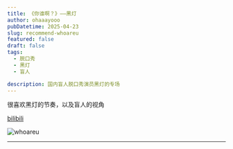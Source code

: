 ```yaml
---
title: 《你谁啊？》——黑灯
author: ohaaayooo
pubDatetime: 2025-04-23
slug: recommend-whoareu
featured: false
draft: false
tags:
  - 脱口秀
  - 黑灯
  - 盲人

description: 国内盲人脱口秀演员黑灯的专场
---
```

很喜欢黑灯的节奏，以及盲人的视角

[bilibili](https://www.bilibili.com/video/av1901792473/)


![whoareu](/assets/whoareu.jpg)

---